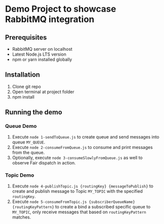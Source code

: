 # Demo Project to showcase RabbitMQ integration

## Prerequisites
- RabbitMQ server on localhost
- Latest Node.js LTS version
- npm or yarn installed globally

## Installation
  1. Clone git repo
  1. Open terminal at project folder
  1. npm install

## Running the demo
### Queue Demo
1. Execute `node 1-sendToQueue.js` to create queue and send messages into queue `MY_QUEUE`.
1. Execute `node 2-consumeFromQueue.js` to consume and print messages from the queue.
1. Optionally, execute `node 3-consumeSlowlyFromQueue.js` as well to observe Fair dispatch in action.

### Topic Demo
1. Execute `node 4-publishTopic.js {routingKey} {messageToPublish}` to create and publish message to Topic `MY_TOPIC` with the specified `routingKey`.
2. Execute `node 5-consumeFromTopic.js {subscriberQueueName} {routingKeyPattern}` to create a bind a subscribed specific queue to `MY_TOPIC`, only receive messages that based on `routingKeyPattern` matches.
